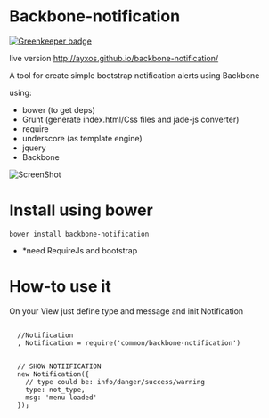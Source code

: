 Backbone-notification
===================

[![Greenkeeper badge](https://badges.greenkeeper.io/ayxos/backbone-notification.svg)](https://greenkeeper.io/)

live version  http://ayxos.github.io/backbone-notification/

A tool for create simple bootstrap notification alerts using Backbone

using:
- bower (to get deps)
- Grunt (generate index.html/Css files and jade-js converter)
- require
- underscore (as template engine)
- jquery
- Backbone

![ScreenShot](http://i62.tinypic.com/14vikp1.png)

Install using bower
====================
```
bower install backbone-notification
```

- *need RequireJs and bootstrap


How-to use it
====================

On your View just define type and message and init Notification

```

  //Notification
  , Notification = require('common/backbone-notification')


  // SHOW NOTIIFICATION
  new Notification({
    // type could be: info/danger/success/warning
    type: not_type,
    msg: 'menu loaded'
  });
  
  
```
